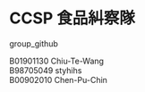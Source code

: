 CCSP 
食品糾察隊
====

group_github

B01901130 Chiu-Te-Wang  
B98705049 styhihs  
B00902010 Chen-Pu-Chin
